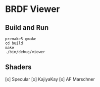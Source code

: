 # BRDF Viewer #

## Build and Run ##
```
premake5 gmake
cd build
make
./bin/debug/viewer
```

## Shaders ##
[x] Specular
[x] KajiyaKay
[x] AF Marschner

